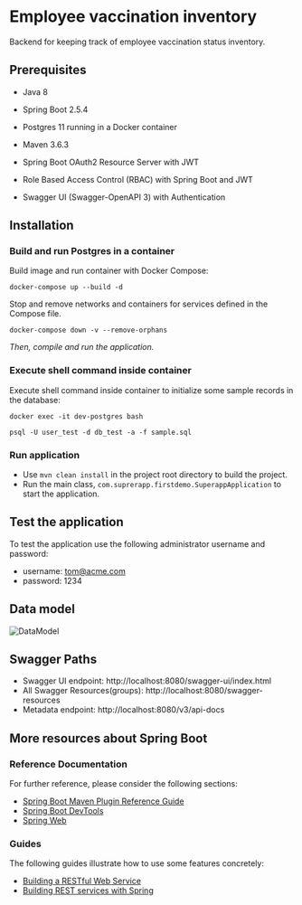 # Employee vaccination inventory

Backend for keeping track of employee vaccination status inventory.

## Prerequisites

- Java 8
- Spring Boot 2.5.4
- Postgres 11 running in a Docker container
- Maven 3.6.3


- Spring Boot OAuth2 Resource Server with JWT
- Role Based Access Control (RBAC) with Spring Boot and JWT
- Swagger UI (Swagger-OpenAPI 3) with Authentication

## Installation

### Build and run Postgres in a container

Build image and run container with Docker Compose:

`docker-compose up --build -d`

Stop and remove networks and containers for services defined in the Compose file.

`docker-compose down -v --remove-orphans`

*Then, compile and run the application.*

### Execute shell command inside container

Execute shell command inside container to initialize some sample records in the database:

`docker exec -it dev-postgres bash`

`psql -U user_test -d db_test -a -f sample.sql`

### Run application

- Use `mvn clean install` in the project root directory to build the project.
- Run the main class, `com.suprerapp.firstdemo.SuperappApplication` to start the application.

## Test the application

To test the application use the following administrator username and password:

- username: tom@acme.com
- password: 1234

## Data model

![DataModel](https://i.postimg.cc/23Nz386M/Data-model.jpg)

## Swagger Paths

- Swagger UI endpoint: http://localhost:8080/swagger-ui/index.html
- All Swagger Resources(groups): http://localhost:8080/swagger-resources
- Metadata endpoint: http://localhost:8080/v3/api-docs



## More resources about Spring Boot

### Reference Documentation

For further reference, please consider the following sections:

* [Spring Boot Maven Plugin Reference Guide](https://docs.spring.io/spring-boot/docs/2.5.4/maven-plugin/reference/html/)
* [Spring Boot DevTools](https://docs.spring.io/spring-boot/docs/2.5.4/reference/htmlsingle/#using-boot-devtools)
* [Spring Web](https://docs.spring.io/spring-boot/docs/2.5.4/reference/htmlsingle/#boot-features-developing-web-applications)

### Guides

The following guides illustrate how to use some features concretely:

* [Building a RESTful Web Service](https://spring.io/guides/gs/rest-service/)
* [Building REST services with Spring](https://spring.io/guides/tutorials/bookmarks/)
